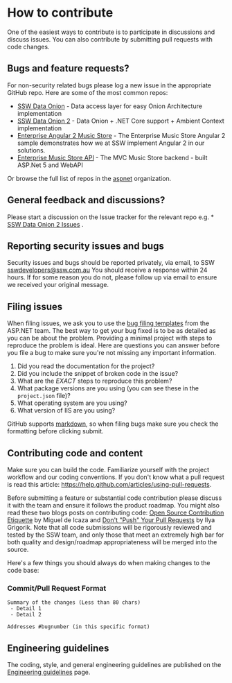 # How to contribute

One of the easiest ways to contribute is to participate in discussions and discuss issues. You can also contribute by submitting pull requests with code changes.


## Bugs and feature requests?
For non-security related bugs please log a new issue in the appropriate GitHub repo. Here are some of the most common repos:

* [SSW Data Onion](https://github.com/SSWConsulting/SSW.DataOnion) - Data access layer for easy Onion Architecture implementation
* [SSW Data Onion 2](https://github.com/SSWConsulting/SSW.DataOnion2) - Data Onion + .NET Core support + Ambient Context implementation
* [Enterprise Angular 2 Music Store](https://github.com/SSWConsulting/enterprise-musicstore-ui-angular2) - The Enterprise Music Store Angular 2 sample demonstrates how we at SSW implement Angular 2 in our solutions.
* [Enterprise Music Store API](https://github.com/SSWConsulting/enterprise-musicstore-api-aspnet) - The MVC Music Store backend - built ASP.Net 5 and WebAPI 

Or browse the full list of repos in the [aspnet](https://github.com/aspnet/) organization.

## General feedback and discussions?
Please start a discussion on the Issue tracker for the relevant repo e.g. * [SSW Data Onion 2 Issues](https://github.com/SSWConsulting/SSW.DataOnion2/Issues)   .

## Reporting security issues and bugs
Security issues and bugs should be reported privately, via email, to SSW  sswdevelopers@ssw.com.au You should receive a response within 24 hours. If for some reason you do not, please follow up via email to ensure we received your original message. 

## Filing issues
When filing issues, we ask you to use the [bug filing templates](https://github.com/aspnet/Home/wiki/Functional-bug-template) from the ASP.NET team.
The best way to get your bug fixed is to be as detailed as you can be about the problem.
Providing a minimal project with steps to reproduce the problem is ideal.
Here are questions you can answer before you file a bug to make sure you're not missing any important information.

1. Did you read the documentation for the project?
2. Did you include the snippet of broken code in the issue?
3. What are the *EXACT* steps to reproduce this problem?
4. What package versions are you using (you can see these in the `project.json` file)?
5. What operating system are you using?
6. What version of IIS are you using?

GitHub supports [markdown](https://help.github.com/articles/github-flavored-markdown/), so when filing bugs make sure you check the formatting before clicking submit.


## Contributing code and content
Make sure you can build the code. Familiarize yourself with the project workflow and our coding conventions. If you don't know what a pull request is read this article: https://help.github.com/articles/using-pull-requests.

Before submitting a feature or substantial code contribution please discuss it with the team and ensure it follows the product roadmap. You might also read these two blogs posts on contributing code: [Open Source Contribution Etiquette](http://tirania.org/blog/archive/2010/Dec-31.html) by Miguel de Icaza and [Don't "Push" Your Pull Requests](https://www.igvita.com/2011/12/19/dont-push-your-pull-requests/) by Ilya Grigorik. Note that all code submissions will be rigorously reviewed and tested by the SSW team, and only those that meet an extremely high bar for both quality and design/roadmap appropriateness will be merged into the source.

Here's a few things you should always do when making changes to the code base:

### Commit/Pull Request Format

```
Summary of the changes (Less than 80 chars)
 - Detail 1
 - Detail 2

Addresses #bugnumber (in this specific format)
```


## Engineering guidelines

The coding, style, and general engineering guidelines are published on the [Engineering guidelines](https://github.com/SSWConsulting/Home/blob/master/ENGINEERING-GUIDELINES.md) page.

